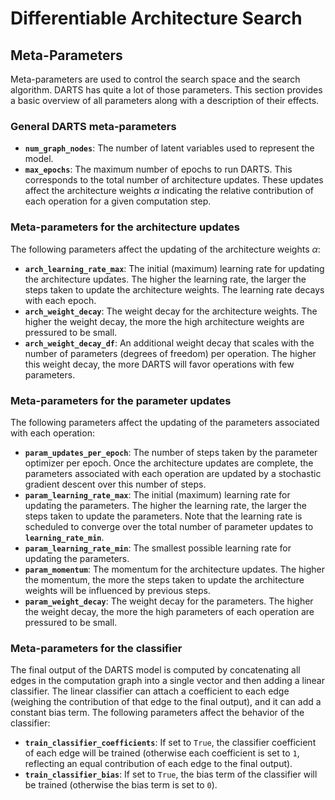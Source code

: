 # Differentiable Architecture Search

## Meta-Parameters

Meta-parameters are used to control the search space and the search algorithm. DARTS has quite a lot of those parameters. This section provides a basic overview of all parameters along with a description of their effects. 

### General DARTS meta-parameters

- **`num_graph_nodes`**: The number of latent variables used to represent the model.
- **`max_epochs`**: The maximum number of epochs to run DARTS. This corresponds to the total number of architecture updates. These updates affect the architecture weights $\alpha$ indicating the relative contribution of each operation for a given computation step.

### Meta-parameters for the architecture updates
The following parameters affect the updating of the architecture weights $\alpha$:

- **`arch_learning_rate_max`**: The initial (maximum) learning rate for updating the architecture updates. The higher the learning rate, the larger the steps taken to update the architecture weights. The learning rate decays with each epoch.
- **`arch_weight_decay`**: The weight decay for the architecture weights. The higher the weight decay, the more the high architecture weights are pressured to be small.
- **`arch_weight_decay_df`**: An additional weight decay that scales with the number of parameters (degrees of freedom) per operation. The higher this weight decay, the more DARTS will favor operations with few parameters.

### Meta-parameters for the parameter updates
The following parameters affect the updating of the parameters associated with each operation:

- **`param_updates_per_epoch`**: The number of steps taken by the parameter optimizer per epoch. Once the architecture updates are complete, the parameters associated with each operation are updated by a stochastic gradient descent over this number of steps.
- **`param_learning_rate_max`**: The initial (maximum) learning rate for updating the parameters. The higher the learning rate, the larger the steps taken to update the parameters. Note that the learning rate is scheduled to converge over the total number of parameter updates to **`learning_rate_min`**.
- **`param_learning_rate_min`**: The smallest possible learning rate for updating the parameters.
- **`param_momentum`**: The momentum for the architecture updates. The higher the momentum, the more the steps taken to update the architecture weights will be influenced by previous steps.
- **`param_weight_decay`**: The weight decay for the parameters. The higher the weight decay, the more the high parameters of each operation are pressured to be small.

### Meta-parameters for the classifier
The final output of the DARTS model is computed by concatenating all edges in the computation graph into a single vector and then adding a linear classifier. The linear classifier can attach a coefficient to each edge (weighing the contribution of that edge to the final output), and it can add a constant bias term. The following parameters affect the behavior of the classifier:

- **`train_classifier_coefficients`**: If set to `True`, the classifier coefficient of each edge will be trained (otherwise each coefficient is set to `1`, reflecting an equal contribution of each edge to the final output).
- **`train_classifier_bias`**: If set to `True`, the bias term of the classifier will be trained (otherwise the bias term is set to `0`).
